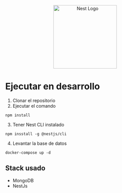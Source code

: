 <p align="center">
  <a href="http://nestjs.com/" target="blank"><img src="https://nestjs.com/img/logo-small.svg" width="200" alt="Nest Logo" /></a>
</p>

# Ejecutar en desarrollo
1. Clonar el repositorio
2. Ejecutar el comando 
```
npm install
```
3. Tener Nest CLI instalado
```
npm insstall -g @nestjs/cli
```

4. Levantar la base de datos 
```
docker-compose up -d
```

## Stack usado
* MongoDB
* NestJs
